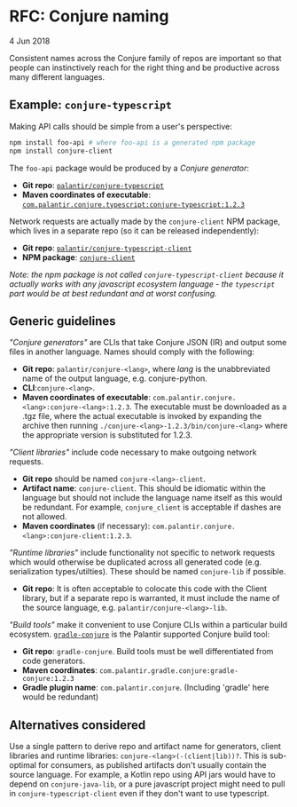 # RFC: Conjure naming

4 Jun 2018

Consistent names across the Conjure family of repos are important so that people can instinctively reach for the right thing and be productive across many different languages.

## Example: `conjure-typescript`

Making API calls should be simple from a user's perspective:

```bash
npm install foo-api # where foo-api is a generated npm package
npm install conjure-client
```

The `foo-api` package would be produced by a _Conjure generator_:

- **Git repo**: [`palantir/conjure-typescript`](https://github.com/palantir/conjure-typescript)
- **Maven coordinates of executable**: [`com.palantir.conjure.typescript:conjure-typescript:1.2.3`](https://bintray.com/palantir/releases/conjure-typescript/0.3.0#files/com/palantir/conjure/typescript/conjure-typescript/0.3.0)

Network requests are actually made by the `conjure-client` NPM package, which lives in a separate repo (so it can be released independently):

- **Git repo**: [`palantir/conjure-typescript-client`](https://github.com/palantir/conjure-typescript-client)
- **NPM package**: [`conjure-client`](https://www.npmjs.com/package/conjure-client)

_Note: the npm package is not called `conjure-typescript-client` because it actually works with any javascript ecosystem language - the `typescript` part would be at best redundant and at worst confusing._

## Generic guidelines

_"Conjure generators"_ are CLIs that take Conjure JSON (IR) and output some files in another language. Names should comply with the following:

- **Git repo**: `palantir/conjure-<lang>`, where _lang_ is the unabbreviated name of the output language, e.g. conjure-python.
- **CLI**:`conjure-<lang>`.
- **Maven coordinates of executable**: `com.palantir.conjure.<lang>:conjure-<lang>:1.2.3`. The executable must be downloaded as a .tgz file, where the actual executable is invoked by expanding the archive then running `./conjure-<lang>-1.2.3/bin/conjure-<lang>` where the appropriate version is substituted for 1.2.3.

_"Client libraries"_ include code necessary to make outgoing network requests.

- **Git repo** should be named `conjure-<lang>-client`.
- **Artifact name**: `conjure-client`.  This should be idiomatic within the language but should not include the language name itself as this would be redundant. For example, `conjure_client` is acceptable if dashes are not allowed.
- **Maven coordinates** (if necessary): `com.palantir.conjure.<lang>:conjure-client:1.2.3`.

_"Runtime libraries"_ include functionality not specific to network requests which would otherwise be duplicated across all generated code (e.g. serialization types/utilties). These should be named `conjure-lib` if possible.

- **Git repo**: It is often acceptable to colocate this code with the Client library, but if a separate repo is warranted, it must include the name of the source language, e.g. `palantir/conjure-<lang>-lib`.

_"Build tools"_ make it convenient to use Conjure CLIs within a particular build ecosystem. [`gradle-conjure`](https://github.com/palantir/gradle-conjure) is the Palantir supported Conjure build tool:

- **Git repo**: `gradle-conjure`.  Build tools must be well differentiated from code generators.
- **Maven coordinates**: `com.palantir.gradle.conjure:gradle-conjure:1.2.3`
- **Gradle plugin name**: `com.palantir.conjure`.  (Including 'gradle' here would be redundant)

## Alternatives considered

Use a single pattern to derive repo and artifact name for generators, client libraries and runtime libraries: `conjure-<lang>(-(client|lib))?`.   This is sub-optimal for consumers, as published artifacts don't usually contain the source language.  For example, a Kotlin repo using API jars would have to depend on `conjure-java-lib`, or a pure javascript project might need to pull in `conjure-typescript-client` even if they don't want to use typescript.

